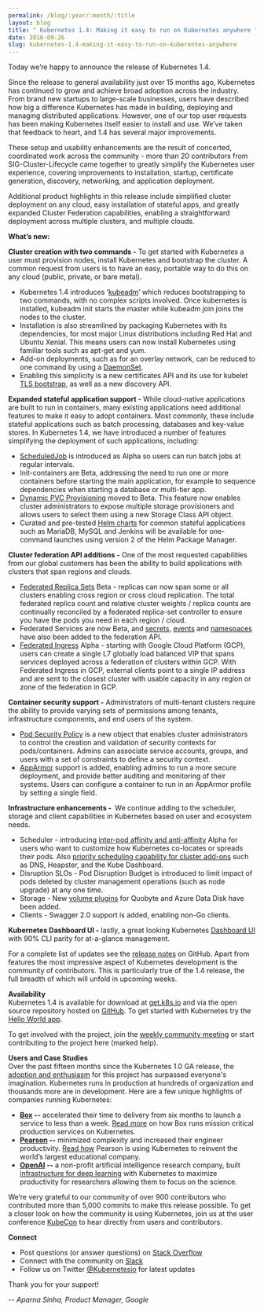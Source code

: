 ```yaml
---
permalink: /blog/:year/:month/:title
layout: blog
title: " Kubernetes 1.4: Making it easy to run on Kubernetes anywhere "
date: 2016-09-26
slug: kubernetes-1.4-making-it-easy-to-run-on-kuberentes-anywhere
---
```

Today we’re happy to announce the release of Kubernetes 1.4.  
  
Since the release to general availability just over 15 months ago, Kubernetes has continued to grow and achieve broad adoption across the industry. From brand new startups to large-scale businesses, users have described how big a difference Kubernetes has made in building, deploying and managing distributed applications. However, one of our top user requests has been making Kubernetes itself easier to install and use. We’ve taken that feedback to heart, and 1.4 has several major improvements.  
  
These setup and usability enhancements are the result of concerted, coordinated work across the community - more than 20 contributors from SIG-Cluster-Lifecycle came together to greatly simplify the Kubernetes user experience, covering improvements to installation, startup, certificate generation, discovery, networking, and application deployment.  
  
Additional product highlights in this release include simplified cluster deployment on any cloud, easy installation of stateful apps, and greatly expanded Cluster Federation capabilities, enabling a straightforward deployment across multiple clusters, and multiple clouds.  
  
**What’s new:**  
  
**Cluster creation with two commands -** To get started with Kubernetes a user must provision nodes, install Kubernetes and bootstrap the cluster. A common request from users is to have an easy, portable way to do this on any cloud (public, private, or bare metal).  
  

- Kubernetes 1.4 introduces ‘[kubeadm](http://kubernetes.io/docs/getting-started-guides/kubeadm/)’ which reduces bootstrapping to two commands, with no complex scripts involved. Once kubernetes is installed, kubeadm init starts the master while kubeadm join joins the nodes to the cluster.
- Installation is also streamlined by packaging Kubernetes with its dependencies, for most major Linux distributions including Red Hat and Ubuntu Xenial. This means users can now install Kubernetes using familiar tools such as apt-get and yum.
- Add-on deployments, such as for an overlay network, can be reduced to one command by using a [DaemonSet](http://kubernetes.io/docs/admin/daemons/).
- Enabling this simplicity is a new certificates API and its use for kubelet [TLS bootstrap](http://kubernetes.io/docs/admin/master-node-communication/#kubelet-tls-bootstrap), as well as a new discovery API.
  
**Expanded stateful application support -** While cloud-native applications are built to run in containers, many existing applications need additional features to make it easy to adopt containers. Most commonly, these include stateful applications such as batch processing, databases and key-value stores. In Kubernetes 1.4, we have introduced a number of features simplifying the deployment of such applications, including:&nbsp;  
  

- [ScheduledJob](http://kubernetes.io/docs/user-guide/scheduled-jobs/) is introduced as Alpha so users can run batch jobs at regular intervals.
- Init-containers are Beta, addressing the need to run one or more containers before starting the main application, for example to sequence dependencies when starting a database or multi-tier app.
- [Dynamic PVC Provisioning](http://kubernetes.io/docs/user-guide/persistent-volumes/) moved to Beta. This feature now enables cluster administrators to expose multiple storage provisioners and allows users to select them using a new Storage Class API object. &nbsp;
- Curated and pre-tested [Helm charts](https://github.com/kubernetes/charts) for common stateful applications such as MariaDB, MySQL and Jenkins will be available for one-command launches using version 2 of the Helm Package Manager.
  
**Cluster federation API additions -** One of the most requested capabilities from our global customers has been the ability to build applications with clusters that span regions and clouds.&nbsp;  
  

- [Federated Replica Sets](http://kubernetes.io/docs/user-guide/federation/replicasets/) Beta - replicas can now span some or all clusters enabling cross region or cross cloud replication. The total federated replica count and relative cluster weights / replica counts are continually reconciled by a federated replica-set controller to ensure you have the pods you need in each region / cloud.
- Federated Services are now Beta, and [secrets](http://kubernetes.io/docs/user-guide/federation/secrets/), [events](http://kubernetes.io/docs/user-guide/federation/events) and [namespaces](http://kubernetes.io/docs/user-guide/federation/namespaces) have also been added to the federation API.
- [Federated Ingress](http://kubernetes.io/docs/user-guide/federation/federated-ingress/) Alpha - starting with Google Cloud Platform (GCP), users can create a single L7 globally load balanced VIP that spans services deployed across a federation of clusters within GCP. With Federated Ingress in GCP, external clients point to a single IP address and are sent to the closest cluster with usable capacity in any region or zone of the federation in GCP.
  
**Container security support -** Administrators of multi-tenant clusters require the ability to provide varying sets of permissions among tenants, infrastructure components, and end users of the system.  
  

- [Pod Security Policy](http://kubernetes.io/docs/user-guide/pod-security-policy/) is a new object that enables cluster administrators to control the creation and validation of security contexts for pods/containers. Admins can associate service accounts, groups, and users with a set of constraints to define a security context.
- [AppArmor](http://kubernetes.io/docs/admin/apparmor/) support is added, enabling admins to run a more secure deployment, and provide better auditing and monitoring of their systems. Users can configure a container to run in an AppArmor profile by setting a single field.
  
**Infrastructure enhancements -&nbsp;** We continue adding to the scheduler, storage and client capabilities in Kubernetes based on user and ecosystem needs.  
  

- Scheduler - introducing [inter-pod affinity and anti-affinity](http://kubernetes.io/docs/user-guide/node-selection/)&nbsp;Alpha for users who want to customize how Kubernetes co-locates or spreads their pods. Also [priority scheduling capability for cluster add-ons](http://kubernetes.io/docs/admin/rescheduler/#guaranteed-scheduling-of-critical-add-on-pods) such as DNS, Heapster, and the Kube Dashboard.
- Disruption SLOs - Pod Disruption Budget is introduced to limit impact of pods deleted by cluster management operations (such as node upgrade) at any one time.
- Storage - New [volume plugins](http://kubernetes.io/docs/user-guide/volumes/) for Quobyte and Azure Data Disk have been added.
- Clients - Swagger 2.0 support is added, enabling non-Go clients.
  
**Kubernetes Dashboard UI -** lastly, a great looking Kubernetes [Dashboard UI](https://github.com/kubernetes/dashboard#kubernetes-dashboard) with 90% CLI parity for at-a-glance management.  
  
For a complete list of updates see the [release notes](https://github.com/kubernetes/kubernetes/pull/33410) on GitHub. Apart from features the most impressive aspect of Kubernetes development is the community of contributors. This is particularly true of the 1.4 release, the full breadth of which will unfold in upcoming weeks.  
  
**Availability**  
Kubernetes 1.4 is available for download at [get.k8s.io](http://get.k8s.io/) and via the open source repository hosted on [GitHub](http://github.com/kubernetes/kubernetes). To get started with Kubernetes try the [Hello World app](http://kubernetes.io/docs/hellonode/).  
  
To get involved with the project, join the [weekly community meeting](https://groups.google.com/forum/#!forum/kubernetes-community-video-chat) or start contributing to the project here (marked help).&nbsp;  
  
**Users and Case Studies**  
Over the past fifteen months since the Kubernetes 1.0 GA release, the [adoption and enthusiasm](http://kubernetes.io/case-studies/) for this project has surpassed everyone's imagination. Kubernetes runs in production at hundreds of organization and thousands more are in development. Here are a few unique highlights of companies running Kubernetes:&nbsp;  
  

- **[Box](https://www.box.com/) --** accelerated their time to delivery from six months to launch a service to less than a week. [Read more](https://blog.box.com/blog/kubernetes-box-microservices-maximum-velocity/) on how Box runs mission critical production services on Kubernetes.
- **[Pearson](https://www.pearson.com/) --** minimized complexity and increased their engineer productivity. [Read how](http://kubernetes.io/case-studies/pearson) Pearson is using Kubernetes to reinvent the world’s largest educational company.&nbsp;
- **[OpenAI](https://openai.com/) --** a non-profit artificial intelligence research company, built [infrastructure for deep learning](https://openai.com/blog/infrastructure-for-deep-learning/) with Kubernetes to maximize productivity for researchers allowing them to focus on the science.
  
We’re very grateful to our community of over 900 contributors who contributed more than 5,000 commits to make this release possible. To get a closer look on how the community is using Kubernetes, join us at the user conference [KubeCon](http://events.linuxfoundation.org/events/kubecon) to hear directly from users and contributors.  
  
**Connect**  
  

- Post questions (or answer questions) on [Stack Overflow](http://stackoverflow.com/questions/tagged/kubernetes)&nbsp;
- Connect with the community on [Slack](http://slack.k8s.io/)
- Follow us on Twitter [@Kubernetesio](https://twitter.com/kubernetesio) for latest updates
  
Thank you for your support!&nbsp;  
  
_-- Aparna Sinha, Product Manager, Google_  

  

  

